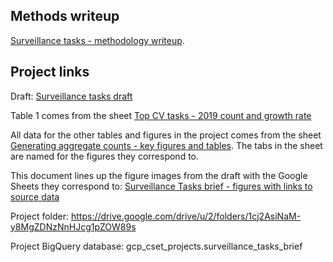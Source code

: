 ## Methods writeup
[Surveillance tasks - methodology writeup](https://docs.google.com/document/d/1bcNGRmPJWSajLjtkeZABwBRyKiMWNHfcwim8CFdAN7I/edit#).


## Project links 

Draft: [Surveillance tasks draft](https://docs.google.com/document/d/1kK6TodaNhbwCoTOfSreL_jV1l29q8DDZdKlc-e-5Ruo/edit)

Table 1 comes from the sheet [Top CV tasks - 2019 count and growth rate](https://docs.google.com/spreadsheets/d/1ME_fcszBZUgmMYaSZPc0SSsEtdDrs1GQBMuOW7DYC_I/edit#gid=922508543)

All data for the other tables and figures in the project comes from the sheet [Generating aggregate counts - key figures and tables](https://docs.google.com/spreadsheets/d/1Ls9Q5SM7ApX4pnssdFYw7WgktdS5DlF00H2HX16bhMU/edit). The tabs in the sheet are named for the figures they correspond to.

This document lines up the figure images from the draft with the Google Sheets they correspond to: [Surveillance Tasks  brief - figures with links to source data](https://docs.google.com/document/d/1TXMFZ7WnAf03hK55v6lTrwFwCfBCN2UeVscr4DF1X10/)


Project folder: https://drive.google.com/drive/u/2/folders/1cj2AsiNaM-y8MgZDNzNnHJcg1pZOW89s


Project BigQuery database: gcp_cset_projects.surveillance_tasks_brief

 

